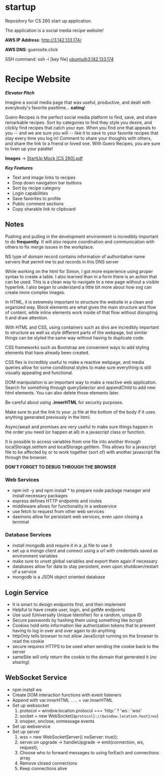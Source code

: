 # startup
Repository for CS 260 start up application.

The application is a social media recipe website!

**AWS IP Address**: http://3.142.133.174/

**AWS DNS**: guerosite.click

SSH command: ssh -i [key file] ubuntu@3.142.133.174

# Recipe Website

***Elevator Pitch***

Imagine a social media page that was useful, productive, and dealt with everybody's favorite pasttime... **eating**!

Guero Recipes is the perfect social media platform to find, save, and share remarkable recipes. Sort by categories to find they style you desire, and clickly find recipes that catch your eye. When you find one that appeals to you -- and we are sure you will -- like it to save to your favorite recipes that stay every time you log in! Comment to share your thoughts with others, and share the link to a friend or loved one. With Guero Recipes, you are sure to liven up your palatte!

**Images** -> [StartUp Mock [CS 260].pdf](https://github.com/mkm02/startup/files/10524303/StartUp.Mock.CS.260.pdf)

***Key Features***

- Text and image links to recipes
- Drop down navigation bar buttons
- Sort by recipe category
- Login capabilities
- Save favorites to profile
- Public comment sections
- Copy sharable link to clipboard

## Notes

Pushing and pulling in the development environment is incredibly important to do **frequently**. It will also require coordination and communication with others to fix merge issues in the workplace.

NS type of domain record contains information of authoritative name servers that permit me to put records in this DNS server 

While working on the html for Simon, I got more experience using proper syntax to create a table. I also learned than in a form there is an action that can be used. This is a clean way to navigate to a new page without a visible hyperlink. I also began to understand a little bit more about how svg can create more complex images.

In HTML, it is extremely important to structure the website in a clean and organized way. Block elements are what gives the main structure and flow of content, while inline elements work inside of that flow without disrupting it and draw attention.

With HTML and CSS, using containers such as divs are incredibly important to structure as well as style different parts of the webpage, but similar things can be styled the same way without having to duplicate code.

CSS frameworks such as Bootstrap are convenient ways to add styling elements that have already been created.

CSS flex is incredibly useful to make a reactive webpage, and media queries allow for some conditional styles to make sure everything is still visually appealing and functional.

DOM manipulation is an important way to make a reactive web application. Search for something through querySelector and appendChild to add new html elements. You can also delete those elements later.

Be careful about using **.innerHTML** for security purposes.

Make sure to put the link to your .js file at the bottom of the body if it uses anything generated previously in the html.

Async/await and promises are very useful to make sure things happen in the order you need (or happen at all) in a javascript class or function.

It is possible to access variables from one file into another through localStorage.setItem and localStorage.getItem. This allows for a javascript file to be affected by or to work together (sort of) with another javascript file through the browser.

**DON'T FORGET TO DEBUG THROUGH THE BROWSER**

### Web Services

- npm init -y and npm install * to prepare node package manager and install necessary packages
- express defines HTTP endpoints and routes
- middleware allows for functionality in a webservice
- use fetch to request from other web services
- daemons allow for persistant web services, even upon closing a terminal

### Database Services

- install mongodb and require it in a .js file to use it
- set up a mongo client and connect using a url with credentials saved as environment variables
- make sure to unset global variables and export them again if necessary
- databases allow for data to stay persistent, even upon shutdown/restart of a service
- mongodb is a JSON object oriented database

## Login Service

- It is smart to design endpoints first, and then implement
- Helpful to have create user, login, and getMe endpoints
- Use uuid (Universally Unique Identifier) for a random, unique ID
- Secure passwords by hashing them using something like bcrypt
- Cookies hold onto information like authorization tokens that to prevent having to log in over and over again to do anything
- httpOnly tells browser to not allow JavaScript running on the browser to read the cookie
- secure requires HTTPS to be used when sending the cookie back to the server
- sameSite will only return the cookie to the domain that generated it (*no sharing*)

## WebSocket Service

- npm install ws
- Create DOM interaction functions with event listeners
- Append with var.innerHTML `...` + var.innerHTML
- Set up websocket
    1. protocol = window.location.protocol === 'http:' ? 'ws : 'wss'
    2. socket = new WebSocket(`$protocol}://$window.location.host}/ws`)
    3. onopen, onclose, onmessage events
- Set up webservice
- Set up server
    1. wss = new WebSocketServer({ noServer: true});
    2. server.on upgrade -> handleUpgrade -> emit(connection, ws, request);
    3. Choose who to forward messages to using forEach and connections array
    4. Remove closed connections
    5. Keep connections alive
